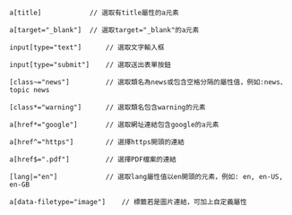 ```
a[title]			// 選取有title屬性的a元素
```

```
a[target="_blank"]	// 選取target="_blank"的a元素
```

```
input[type="text"]		// 選取文字輸入框
```

```
input[type="submit"]	// 選取送出表單按鈕
```

```
[class~="news"]			// 選取類名為news或包含空格分隔的屬性值，例如:news、topic news
```

```
[class*="warning"]		// 選取類名包含warning的元素
```

```
a[href*="google"]		// 選取網址連結包含google的a元素
```

```
a[href^="https"]		// 選擇https開頭的連結
```

```
a[href$=".pdf"]			// 選擇PDF檔案的連結
```

```
[lang|="en"]			// 選取lang屬性值以en開頭的元素，例如: en, en-US, en-GB
```

```
a[data-filetype="image"]	// 標籤若是圖片連結，可加上自定義屬性
```